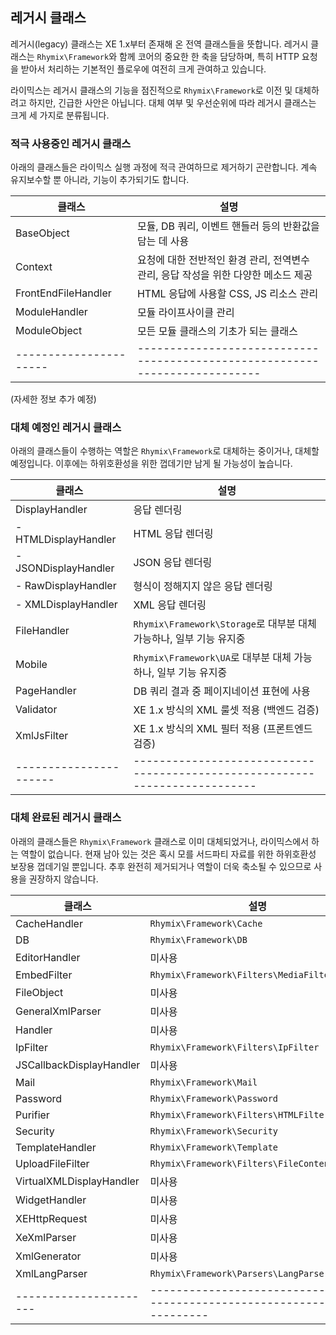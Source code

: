 
레거시 클래스
--------------

레거시(legacy) 클래스는 XE 1.x부터 존재해 온 전역 클래스들을 뜻합니다.
레거시 클래스는 `Rhymix\Framework`와 함께 코어의 중요한 한 축을 담당하며,
특히 HTTP 요청을 받아서 처리하는 기본적인 플로우에 여전히 크게 관여하고 있습니다.

라이믹스는 레거시 클래스의 기능을 점진적으로 `Rhymix\Framework`로 이전 및 대체하려고 하지만, 긴급한 사안은 아닙니다.
대체 여부 및 우선순위에 따라 레거시 클래스는 크게 세 가지로 분류됩니다.

### 적극 사용중인 레거시 클래스

아래의 클래스들은 라이믹스 실행 과정에 적극 관여하므로 제거하기 곤란합니다.
계속 유지보수할 뿐 아니라, 기능이 추가되기도 합니다.

| 클래스                | 설명                                                                       |
|----------------------|---------------------------------------------------------------------------|
| BaseObject           | 모듈, DB 쿼리, 이벤트 핸들러 등의 반환값을 담는 데 사용                            |
| Context              | 요청에 대한 전반적인 환경 관리, 전역변수 관리, 응답 작성을 위한 다양한 메소드 제공       |
| FrontEndFileHandler  | HTML 응답에 사용할 CSS, JS 리소스 관리                                        |
| ModuleHandler        | 모듈 라이프사이클 관리                                                        |
| ModuleObject         | 모든 모듈 클래스의 기초가 되는 클래스                                            |
|----------------------|---------------------------------------------------------------------------|

(자세한 정보 추가 예정)

### 대체 예정인 레거시 클래스

아래의 클래스들이 수행하는 역할은 `Rhymix\Framework`로 대체하는 중이거나, 대체할 예정입니다.
이후에는 하위호환성을 위한 껍데기만 남게 될 가능성이 높습니다.

| 클래스                | 설명                                                                       |
|----------------------|---------------------------------------------------------------------------|
| DisplayHandler       | 응답 렌더링                                                                 |
| - HTMLDisplayHandler | HTML 응답 렌더링                                                            |
| - JSONDisplayHandler | JSON 응답 렌더링                                                            |
| - RawDisplayHandler  | 형식이 정해지지 않은 응답 렌더링                                                |
| - XMLDisplayHandler  | XML 응답 렌더링                                                             |
| FileHandler          | `Rhymix\Framework\Storage`로 대부분 대체 가능하나, 일부 기능 유지중              |
| Mobile               | `Rhymix\Framework\UA`로 대부분 대체 가능하나, 일부 기능 유지중                   |
| PageHandler          | DB 쿼리 결과 중 페이지네이션 표현에 사용                                         |
| Validator            | XE 1.x 방식의 XML 룰셋 적용 (백엔드 검증)                                      |
| XmlJsFilter          | XE 1.x 방식의 XML 필터 적용 (프론트엔드 검증)                                   |
|----------------------|---------------------------------------------------------------------------|

### 대체 완료된 레거시 클래스

아래의 클래스들은 `Rhymix\Framework` 클래스로 이미 대체되었거나, 라이믹스에서 하는 역할이 없습니다.
현재 남아 있는 것은 혹시 모를 서드파티 자료를 위한 하위호환성 보장용 껍데기일 뿐입니다.
추후 완전히 제거되거나 역할이 더욱 축소될 수 있으므로 사용을 권장하지 않습니다.

| 클래스                | 설명                                                                       |
|----------------------|---------------------------------------------------------------------------|
| CacheHandler         | `Rhymix\Framework\Cache`                                                  |
| DB                   | `Rhymix\Framework\DB`                                                     |
| EditorHandler        | 미사용                                                                     |
| EmbedFilter          | `Rhymix\Framework\Filters\MediaFilter`                                    |
| FileObject           | 미사용                                                                     |
| GeneralXmlParser     | 미사용                                                                     |
| Handler              | 미사용                                                                     |
| IpFilter             | `Rhymix\Framework\Filters\IpFilter`                                       |
| JSCallbackDisplayHandler | 미사용                                                                 |
| Mail                 | `Rhymix\Framework\Mail`                                                   |
| Password             | `Rhymix\Framework\Password`                                               |
| Purifier             | `Rhymix\Framework\Filters\HTMLFilter`                                     |
| Security             | `Rhymix\Framework\Security`                                               |
| TemplateHandler      | `Rhymix\Framework\Template`                                               |
| UploadFileFilter     | `Rhymix\Framework\Filters\FileContentFilter`                              |
| VirtualXMLDisplayHandler | 미사용                                                                 |
| WidgetHandler        | 미사용                                                                     |
| XEHttpRequest        | 미사용                                                                     |
| XeXmlParser          | 미사용                                                                     |
| XmlGenerator         | 미사용                                                                     |
| XmlLangParser        | `Rhymix\Framework\Parsers\LangParser`                                     |
|----------------------|---------------------------------------------------------------------------|
